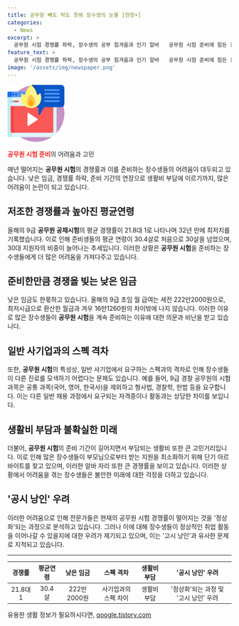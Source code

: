 ```yaml
---
title: 공무원 빼도 박도 못해 장수생의 눈물 [현장+]
categories:
  - News
excerpt: >
  공무원 시험 경쟁률 하락, 장수생의 공부 힘겨움과 인기 알바   공무원 시험 준비에 힘든 장수생들의 이야기. 과거에 비해 경쟁률 하락하고 인기가 줄고, 시험 준비로 인한 생활비 부담으로 야간 편의점 알바가 늘어나는 추세. 특히 장수생들은 일반 회사 스펙을 갖추기 어려워하며, 낮은 임금 문제로 박봉 공무원 시험 준비에 대한 사회적 눈총을 받고 있다. 2023년 공직생활 실태조사에서도 낮은 보수로 이직 의향이 높은 것으로 나타나, 공무원 시험 준비를 포기하는 것은 다양한 고민을 초래하고 있다.
feature_text: >
  공무원 시험 경쟁률 하락, 장수생의 공부 힘겨움과 인기 알바   공무원 시험 준비에 힘든 장수생들의 이야기. 과거에 비해 경쟁률 하락하고 인기가 줄고, 시험 준비로 인한 생활비 부담으로 야간 편의점 알바가 늘어나는 추세. 특히 장수생들은 일반 회사 스펙을 갖추기 어려워하며, 낮은 임금 문제로 박봉 공무원 시험 준비에 대한 사회적 눈총을 받고 있다. 2023년 공직생활 실태조사에서도 낮은 보수로 이직 의향이 높은 것으로 나타나, 공무원 시험 준비를 포기하는 것은 다양한 고민을 초래하고 있다.
image: '/assets/img/newspaper.png'
---
```


<p><img src="/assets/img/news.png" alt="rentncar 속보" /></p>

<p><b><span style="color: #ee2323;">공무원 시험 준비</span></b>의 어려움과 고민</p>

<p data-ke-size="size16">매년 떨어지는 <b>공무원 시험</b>의 경쟁률과 이를 준비하는 장수생들의 어려움이 대두되고 있습니다. 낮은 임금, 경쟁률 하락, 준비 기간의 연장으로 생활비 부담에 이르기까지, 많은 어려움이 논란이 되고 있습니다.</p>

<h2 data-ke-size="size26">저조한 경쟁률과 높아진 평균연령</h2>

<p data-ke-size="size16">올해의 9급 <b>공무원 공채시험</b>의 평균 경쟁률이 21.8대 1로 나타나며 32년 만에 최저치를 기록했습니다. 이로 인해 준비생들의 평균 연령이 30.4살로 처음으로 30살을 넘었으며, 30대 지원자의 비중이 늘어나는 추세입니다. 이러한 상황은 <b>공무원 시험</b>을 준비하는 장수생들에게 더 많은 어려움을 가져다주고 있습니다.</p>

<h2 data-ke-size="size26">준비한만큼 경쟁을 빚는 낮은 임금</h2>

<p data-ke-size="size16">낮은 임금도 한몫하고 있습니다. 올해의 9급 초임 월 급여는 세전 222만2000원으로, 최저시급으로 환산한 월급과 겨우 16만1260원의 차이밖에 나지 않습니다. 이러한 이유로 많은 장수생들이 <b>공무원 시험</b>을 계속 준비하는 이유에 대한 의문과 비난을 받고 있습니다.</p>

<h2 data-ke-size="size26">일반 사기업과의 스펙 격차</h2>

<p data-ke-size="size16">또한, <b>공무원 시험</b>의 특성상, 일반 사기업에서 요구하는 스펙과의 격차로 인해 장수생들이 다른 진로를 모색하기 어렵다는 문제도 있습니다. 예를 들어, 9급 경찰 공무원의 시험 과목은 공통 과목(국어, 영어, 한국사)을 제외하고 형사법, 경찰학, 헌법 등을 요구합니다. 이는 다른 일반 채용 과정에서 요구되는 자격증이나 활동과는 상당한 차이를 보입니다.</p>

<h2 data-ke-size="size26">생활비 부담과 불확실한 미래</h2>

<p data-ke-size="size16">더불어, <b>공무원 시험</b>의 준비 기간이 길어지면서 부담되는 생활비 또한 큰 고민거리입니다. 이로 인해 많은 장수생들이 부모님으로부터 받는 지원을 최소화하기 위해 단기 아르바이트를 찾고 있으며, 이러한 알바 자리 또한 큰 경쟁률을 보이고 있습니다. 이러한 상황에서 어려움을 겪는 장수생들은 불안한 미래에 대한 걱정을 더하고 있습니다.</p>

<h2 data-ke-size="size26">'공시 낭인' 우려</h2>

<p data-ke-size="size16">이러한 어려움으로 인해 전문가들은 현재의 공무원 시험 경쟁률이 떨어지는 것을 '정상화'되는 과정으로 분석하고 있습니다. 그러나 이에 대해 장수생들이 정상적인 취업 활동을 이어나갈 수 있을지에 대한 우려가 제기되고 있으며, 이는 '고시 낭인'과 유사한 문제로 지적되고 있습니다.</p>

<hr>

<table>
    <thead>
        <tr>
            <th style="text-align: center;">경쟁률</th>
            <th style="text-align: center;">평균연령</th>
            <th style="text-align: center;">낮은 임금</th>
            <th style="text-align: center;">스펙 격차</th>
            <th style="text-align: center;">생활비 부담</th>
            <th style="text-align: center;">'공시 낭인' 우려</th>
        </tr>
    </thead>
    <tbody>
        <tr>
            <td style="text-align: center;">21.8대 1</td>
            <td style="text-align: center;">30.4살</td>
            <td style="text-align: center;">222만2000원</td>
            <td style="text-align: center;">사기업과의 스펙 차이</td>
            <td style="text-align: center;">생활비 부담</td>
            <td style="text-align: center;">'정상화'되는 과정 및 '고시 낭인' 우려</td>
        </tr>
    </tbody>
</table>
유용한 생활 정보가 필요하시다면, <a href="https://qoogle.tistory.com" rel="dofollow">qoogle.tistory.com</a>



